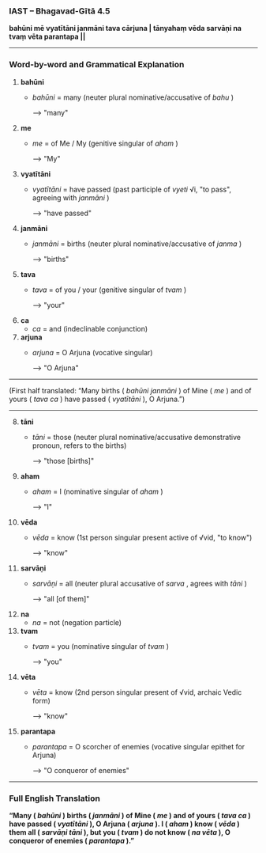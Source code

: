 ### **IAST – Bhagavad-Gītā 4.5**

**bahūni mē vyatītāni janmāni tava cārjuna |
tānyahaṃ vēda sarvāṇi na tvaṃ vēta parantapa ||**

---

### **Word-by-word and Grammatical Explanation**

1. **bahūni**
   * *bahūni* = many (neuter plural nominative/accusative of  *bahu* )

     ⟶ "many"
2. **me**
   * *me* = of Me / My (genitive singular of  *aham* )

     ⟶ "My"
3. **vyatītāni**
   * *vyatītāni* = have passed (past participle of *vyeti* √i, "to pass", agreeing with  *janmāni* )

     ⟶ "have passed"
4. **janmāni**
   * *janmāni* = births (neuter plural nominative/accusative of  *janma* )

     ⟶ "births"
5. **tava**
   * *tava* = of you / your (genitive singular of  *tvam* )

     ⟶ "your"
6. **ca**
   * *ca* = and (indeclinable conjunction)
7. **arjuna**
   * *arjuna* = O Arjuna (vocative singular)

     ⟶ "O Arjuna"

---

(First half translated: “Many births ( *bahūni janmāni* ) of Mine ( *me* ) and of yours ( *tava ca* ) have passed ( *vyatītāni* ), O Arjuna.”)

---

8. **tāni**
   * *tāni* = those (neuter plural nominative/accusative demonstrative pronoun, refers to the births)

     ⟶ "those [births]"
9. **aham**
   * *aham* = I (nominative singular of  *aham* )

     ⟶ "I"
10. **vēda**
    * *vēda* = know (1st person singular present active of √vid, "to know")

      ⟶ "know"
11. **sarvāṇi**
    * *sarvāṇi* = all (neuter plural accusative of  *sarva* , agrees with  *tāni* )

      ⟶ "all [of them]"
12. **na**
    * *na* = not (negation particle)
13. **tvam**
    * *tvam* = you (nominative singular of  *tvam* )

      ⟶ "you"
14. **vēta**
    * *vēta* = know (2nd person singular present of √vid, archaic Vedic form)

      ⟶ "know"
15. **parantapa**
    * *parantapa* = O scorcher of enemies (vocative singular epithet for Arjuna)

      ⟶ "O conqueror of enemies"

---

### **Full English Translation**

**“Many ( *bahūni* ) births ( *janmāni* ) of Mine ( *me* ) and of yours ( *tava ca* ) have passed ( *vyatītāni* ), O Arjuna ( *arjuna* ). I ( *aham* ) know ( *vēda* ) them all ( *sarvāṇi tāni* ), but you ( *tvam* ) do not know ( *na vēta* ), O conqueror of enemies ( *parantapa* ).”**
